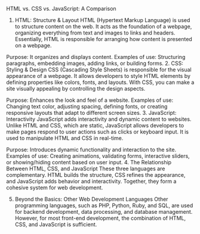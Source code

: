 HTML vs. CSS vs. JavaScript: A Comparison
1. HTML: Structure & Layout
HTML (Hypertext Markup Language) is used to structure content on the web. It acts as the foundation of a webpage, organizing everything from text and images to links and headers. Essentially, HTML is responsible for arranging how content is presented on a webpage.

Purpose: It organizes and displays content.
Examples of use: Structuring paragraphs, embedding images, adding links, or building forms.
2. CSS: Styling & Design
CSS (Cascading Style Sheets) is responsible for the visual appearance of a webpage. It allows developers to style HTML elements by defining properties like colors, fonts, and layouts. With CSS, you can make a site visually appealing by controlling the design aspects.

Purpose: Enhances the look and feel of a website.
Examples of use: Changing text color, adjusting spacing, defining fonts, or creating responsive layouts that adapt to different screen sizes.
3. JavaScript: Interactivity
JavaScript adds interactivity and dynamic content to websites. Unlike HTML and CSS, which are static, JavaScript allows developers to make pages respond to user actions such as clicks or keyboard input. It is used to manipulate HTML and CSS in real-time.

Purpose: Introduces dynamic functionality and interaction to the site.
Examples of use: Creating animations, validating forms, interactive sliders, or showing/hiding content based on user input.
4. The Relationship Between HTML, CSS, and JavaScript
These three languages are complementary. HTML builds the structure, CSS refines the appearance, and JavaScript adds behavior and interactivity. Together, they form a cohesive system for web development.

5. Beyond the Basics: Other Web Development Languages
Other programming languages, such as PHP, Python, Ruby, and SQL, are used for backend development, data processing, and database management. However, for most front-end development, the combination of HTML, CSS, and JavaScript is sufficient.

